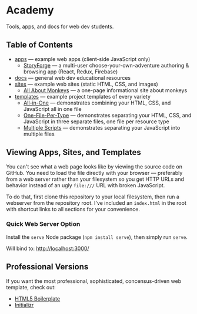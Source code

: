 # Academy

Tools, apps, and docs for web dev students.

## Table of Contents

* [apps](apps/) &mdash; example web apps (client-side JavaScript only)
    * [StoryForge](apps/storyforge) &mdash; a multi-user choose-your-own-adventure authoring & browsing app (React, Redux, Firebase)
* [docs](docs/) &mdash; general web dev educational resources
* [sites](sites/) &mdash; example web sites (static HTML, CSS, and images)
    * [All About Monkeys](sites/monkeys/) &mdash; a one-page informational site about monkeys
* [templates](templates/) &mdash; example project templates of every variety
    * [All-in-One](templates/all-in-one/) &mdash; demonstrates combining your HTML, CSS, and JavaScript all in one file
    * [One-File-Per-Type](templates/one-file-per-type/) &mdash; demonstrates separating your HTML, CSS, and JavaScript in three separate files, one file per resource type
    * [Multiple Scripts](templates/multiple-scripts/) &mdash; demonstrates separating your JavaScript into multiple files
    
## Viewing Apps, Sites, and Templates

You can't see what a web page looks like by viewing the source code on GitHub.
You need to load the file directly with your browser &mdash; preferably from a web server rather than your filesystem so you get HTTP URLs and behavior instead of an ugly `file:///` URL with broken JavaScript.

To do that, first clone this repository to your local filesystem, then run a webserver from the repository root.
I've included an `index.html` in the root with shortcut links to all sections for your convenience.

### Quick Web Server Option

Install the `serve` Node package (`npm install serve`), then simply run `serve`.

Will bind to: [http://localhost:3000/](http://localhost:3000/)

## Professional Versions

If you want the most professional, sophisticated, concensus-driven web template, check out:

* [HTML5 Boilerplate](https://html5boilerplate.com/)
* [Initializr](http://www.initializr.com/)
